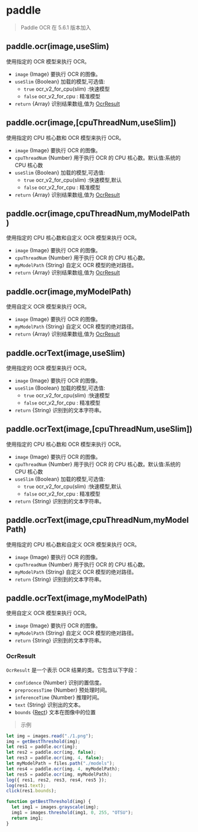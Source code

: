 # paddle

> Paddle OCR 在 5.6.1 版本加入

## paddle.ocr(image,useSlim)

使用指定的 OCR 模型来执行 OCR。

- `image` {Image} 要执行 OCR 的图像。
- `useSlim` {Boolean} 加载的模型,可选值:
  - `true` ocr_v2_for_cpu(slim) :快速模型
  - `false` ocr_v2_for_cpu : 精准模型
- `return` {Array} 识别结果数组,值为 [OcrResult](#ocrresult)

## paddle.ocr(image,[cpuThreadNum,useSlim])

使用指定的 CPU 核心数和 OCR 模型来执行 OCR。

- `image` {Image} 要执行 OCR 的图像。
- `cpuThreadNum` {Number} 用于执行 OCR 的 CPU 核心数。默认值:系统的 CPU 核心数
- `useSlim` {Boolean} 加载的模型,可选值:
  - `true` ocr_v2_for_cpu(slim) :快速模型,默认
  - `false` ocr_v2_for_cpu : 精准模型
- `return` {Array} 识别结果数组,值为 [OcrResult](#ocrresult)

## paddle.ocr(image,cpuThreadNum,myModelPath)

使用指定的 CPU 核心数和自定义 OCR 模型来执行 OCR。

- `image` {Image} 要执行 OCR 的图像。
- `cpuThreadNum` {Number} 用于执行 OCR 的 CPU 核心数。
- `myModelPath` {String} 自定义 OCR 模型的绝对路径。
- `return` {Array} 识别结果数组,值为 [OcrResult](#ocrresult)

## paddle.ocr(image,myModelPath)

使用自定义 OCR 模型来执行 OCR。

- `image` {Image} 要执行 OCR 的图像。
- `myModelPath` {String} 自定义 OCR 模型的绝对路径。
- `return` {Array} 识别结果数组,值为 [OcrResult](#ocrresult)

## paddle.ocrText(image,useSlim)

使用指定的 OCR 模型来执行 OCR。

- `image` {Image} 要执行 OCR 的图像。
- `useSlim` {Boolean} 加载的模型,可选值:
  - `true` ocr_v2_for_cpu(slim) :快速模型
  - `false` ocr_v2_for_cpu : 精准模型
- `return` {String} 识别到的文本字符串。

## paddle.ocrText(image,[cpuThreadNum,useSlim])

使用指定的 CPU 核心数和 OCR 模型来执行 OCR。

- `image` {Image} 要执行 OCR 的图像。
- `cpuThreadNum` {Number} 用于执行 OCR 的 CPU 核心数。默认值:系统的 CPU 核心数
- `useSlim` {Boolean} 加载的模型,可选值:
  - `true` ocr_v2_for_cpu(slim) :快速模型,默认
  - `false` ocr_v2_for_cpu : 精准模型
- `return` {String} 识别到的文本字符串。

## paddle.ocrText(image,cpuThreadNum,myModelPath)

使用指定的 CPU 核心数和自定义 OCR 模型来执行 OCR。

- `image` {Image} 要执行 OCR 的图像。
- `cpuThreadNum` {Number} 用于执行 OCR 的 CPU 核心数。
- `myModelPath` {String} 自定义 OCR 模型的绝对路径。
- `return` {String} 识别到的文本字符串。

## paddle.ocrText(image,myModelPath)

使用自定义 OCR 模型来执行 OCR。

- `image` {Image} 要执行 OCR 的图像。
- `myModelPath` {String} 自定义 OCR 模型的绝对路径。
- `return` {String} 识别到的文本字符串。

### OcrResult

`OcrResult` 是一个表示 OCR 结果的类。它包含以下字段：

- `confidence` {Number} 识别的置信度。
- `preprocessTime` {Number} 预处理时间。
- `inferenceTime` {Number} 推理时间。
- `text` {String} 识别出的文本。
- `bounds` {[Rect](https://developer.android.google.cn/reference/kotlin/android/graphics/Rect?hl=en)} 文本在图像中的位置

> 示例

```js
let img = images.read("./1.png");
img = getBestThreshold(img);
let res1 = paddle.ocr(img);
let res2 = paddle.ocr(img, false);
let res3 = paddle.ocr(img, 4, false);
let myModelPath = files.path("./models");
let res4 = paddle.ocr(img, 4, myModelPath);
let res5 = paddle.ocr(img, myModelPath);
log({ res1, res2, res3, res4, res5 });
log(res1.text);
click(res1.bounds);

function getBestThreshold(img) {
  let img1 = images.grayscale(img);
  img1 = images.threshold(img1, 0, 255, "OTSU");
  return img1;
}
```
